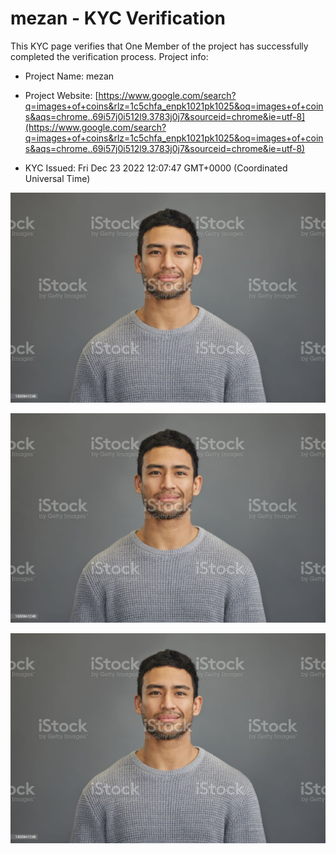# mezan - KYC Verification
		


This KYC page verifies that One Member of the project has successfully completed the verification process. Project info:
		


- Project Name: mezan
		

- Project Website: [https://www.google.com/search?q=images+of+coins&rlz=1c5chfa_enpk1021pk1025&oq=images+of+coins&aqs=chrome..69i57j0i512l9.3783j0j7&sourceid=chrome&ie=utf-8](https://www.google.com/search?q=images+of+coins&rlz=1c5chfa_enpk1021pk1025&oq=images+of+coins&aqs=chrome..69i57j0i512l9.3783j0j7&sourceid=chrome&ie=utf-8)
		

- KYC Issued: Fri Dec 23 2022 12:07:47 GMT+0000 (Coordinated Universal Time)
		


![This is an face image](./personFace.png)
		

![This is an cnic image](./cnicImage.png)
		

![This is an passport image](./passportImage.png)
	